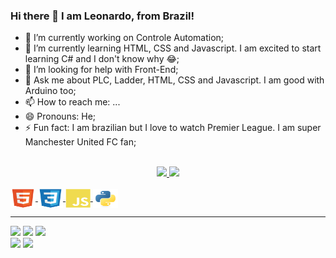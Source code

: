 ### Hi there 👋 I am Leonardo, from Brazil!

- 🔭 I’m currently working on Controle Automation;
- 🌱 I’m currently learning HTML, CSS and Javascript. I am excited to start learning C# and I don't know why 😂;
- 🤔 I’m looking for help with Front-End;
- 💬 Ask me about PLC, Ladder, HTML, CSS and Javascript. I am good with Arduino too;
- 📫 How to reach me: ...
- 😄 Pronouns: He;
- ⚡ Fun fact: I am brazilian but I love to watch Premier League. I am super Manchester United FC fan;

<br />

<!-- User status -->

<div align="center">
  <a href="https://github.com/leopoliveira">
  <img height="180em" src="https://github-readme-stats.vercel.app/api?username=leopoliveira&show_icons=true&theme=highcontrast&include_all_commits=true&count_private=true"/>
  <img height="180em" src="https://github-readme-stats.vercel.app/api/top-langs/?username=leopoliveira&layout=compact&langs_count=7&theme=highcontrast"/>
</div>
  
 <br />
  
  <!-- Most used languages -->
  
   <img align="center" alt="Leonardo-HTML" height="30" width="40" src="https://raw.githubusercontent.com/devicons/devicon/master/icons/html5/html5-original.svg">
  <img align="center" alt="Leonardo-CSS" height="30" width="40" src="https://raw.githubusercontent.com/devicons/devicon/master/icons/css3/css3-original.svg">
  <img align="center" alt="Leonardo-Js" height="30" width="40" src="https://raw.githubusercontent.com/devicons/devicon/master/icons/javascript/javascript-plain.svg">
    <img align="center" alt="Leonardo-Python" height="30" width="40" src="https://raw.githubusercontent.com/devicons/devicon/master/icons/python/python-original.svg">
  
 <!-- Languages that I yet don't use
  <img align="center" alt="Leonardo-React" height="30" width="40" src="https://raw.githubusercontent.com/devicons/devicon/master/icons/react/react-original.svg">
  <img align="center" alt="Leonardo-Csharp" height="30" width="40" src="https://raw.githubusercontent.com/devicons/devicon/master/icons/csharp/csharp-original.svg">
  <img align="center" alt="Leonardo-Ts" height="30" width="40" src="https://raw.githubusercontent.com/devicons/devicon/master/icons/typescript/typescript-plain.svg">
-->
</div>


 <br />

 <hr />

<!-- Social medias -->

<div> 
  <a href="https://instagram.com/poliveira.leonardo" target="_blank"><img src="https://img.shields.io/badge/-Instagram-%23E4405F?style=for-the-badge&logo=instagram&logoColor=white" target="_blank"></a>
  <a href="https://twitter.com/Leonard45520524" target="_blank"><img src="https://img.shields.io/badge/Twitter-1DA1F2?style=for-the-badge&logo=twitter&logoColor=white" target="_blank"></a>
  <a href="https://www.linkedin.com/in/leonardo-de-paula-28822a126" target="_blank"><img src="https://img.shields.io/badge/-LinkedIn-%230077B5?style=for-the-badge&logo=linkedin&logoColor=white" target="_blank"></a>
  <br />
  <a href = "mailto:poliveira.leonardo@gmail.com"><img src="https://img.shields.io/badge/-Gmail-%23333?style=for-the-badge&logo=gmail&logoColor=white" target="_blank"></a>
  <a href = "wa.me/5562992564956"><img src="https://img.shields.io/badge/WhatsApp-25D366?style=for-the-badge&logo=whatsapp&logoColor=white" target="_blank"></a>
  
  
  
</div>
